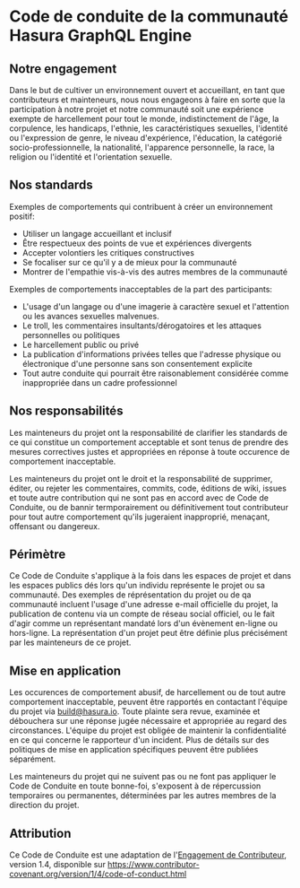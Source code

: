 # Code de conduite de la communauté Hasura GraphQL Engine

## Notre engagement

Dans le but de cultiver un environnement ouvert et accueillant, en tant que contributeurs
et mainteneurs, nous nous engageons à faire en sorte que la participation à notre projet et
notre communauté soit une expérience exempte de harcellement pour tout le monde, indistinctement
de l'âge, la corpulence, les handicaps, l'ethnie, les caractéristiques sexuelles,
l'identité ou l'expression de genre, le niveau d'expérience, l'éducation,
la catégorié socio-professionnelle, la nationalité, l'apparence personnelle,
la race, la religion ou l'identité et l'orientation sexuelle.

## Nos standards

Exemples de comportements qui contribuent à créer un environnement positif:

* Utiliser un langage accueillant et inclusif
* Être respectueux des points de vue et expériences divergents
* Accepter volontiers les critiques constructives
* Se focaliser sur ce qu'il y a de mieux pour la communauté
* Montrer de l'empathie vis-à-vis des autres membres de la communauté

Exemples de comportements inacceptables de la part des participants:

* L'usage d'un langage ou d'une imagerie à caractère sexuel et l'attention ou les avances
  sexuelles malvenues.
* Le troll, les commentaires insultants/dérogatoires et les attaques personnelles ou politiques
* Le harcellement public ou privé
* La publication d'informations privées telles que l'adresse physique ou électronique d'une personne
  sans son consentement explicite
* Tout autre conduite qui pourrait être raisonablement considérée comme
  inappropriée dans un cadre professionnel

## Nos responsabilités

Les mainteneurs du projet ont la responsabilité de clarifier les standards de ce
qui constitue un comportement acceptable et sont tenus de prendre des mesures correctives
justes et appropriées en réponse à toute occurence de comportement inacceptable.

Les mainteneurs du projet ont le droit et la responsabilité de supprimer, éditer, ou
rejeter les commentaires, commits, code, éditions de wiki, issues et toute autre contribution
qui ne sont pas en accord avec de Code de Conduite, ou de bannir termporairement ou
définitivement tout contributeur pour tout autre comportement qu'ils jugeraient inapproprié,
menaçant, offensant ou dangereux.

## Périmètre

Ce Code de Conduite s'applique à la fois dans les espaces de projet et dans les
espaces publics dés lors qu'un individu représente le projet ou sa communauté.
Des exemples de réprésentation du projet ou de qa communauté incluent l'usage
d'une adresse e-mail officielle du projet, la publication de contenu via un compte
de réseau social officiel, ou le fait d'agir comme un représentant mandaté lors
d'un évènement en-ligne ou hors-ligne. La représentation d'un projet peut être
définie plus précisément par les mainteneurs de ce projet.

## Mise en application

Les occurences de comportement abusif, de harcellement ou de tout autre comportement
inacceptable, peuvent être rapportés en contactant l'équipe du projet via build@hasura.io.
Toute plainte sera revue, examinée et débouchera sur une réponse jugée nécessaire et
appropriée au regard des circonstances. L'équipe du projet est obligée de maintenir
la confidentialité en ce qui concerne le rapporteur d'un incident.
Plus de détails sur des politiques de mise en application spécifiques peuvent être publiées
séparément.

Les mainteneurs du projet qui ne suivent pas ou ne font pas appliquer le Code de Conduite
en toute bonne-foi, s'exposent à de répercussion temporaires ou permanentes, déterminées par
les autres membres de la direction du projet.

## Attribution

Ce Code de Conduite est une adaptation de l'[Engagement de Contributeur][homepage], version 1.4,
disponible sur https://www.contributor-covenant.org/version/1/4/code-of-conduct.html

[homepage]: https://www.contributor-covenant.org
